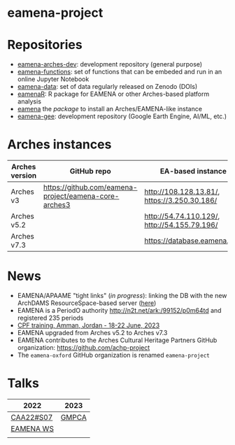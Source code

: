 # eamena-project

# Repositories

* [eamena-arches-dev](https://github.com/eamena-project/eamena-arches-dev): development repository (general purpose)
* [eamena-functions](https://github.com/eamena-project/eamena-functions): set of functions that can be embeded and run in an online Jupyter Notebook
* [eamena-data](https://github.com/eamena-project/eamena-data): set of data regularly released on Zenodo (DOIs) 
* [eamenaR](https://github.com/eamena-project/eamenaR): R package for EAMENA or other Arches-based platform analysis
* [eamena](https://github.com/eamena-project/eamena) the *package* to install an Arches/EAMENA-like instance 
* [eamena-gee](https://github.com/eamena-project/eamena-gee): development repository (Google Earth Engine, AI/ML, etc.) 

# Arches instances

| Arches version | GitHub repo | EA-based instance |
|----------------|-------------|-------------------|
| Arches v3      |  https://github.com/eamena-project/eamena-core-arches3           |        http://108.128.13.81/, https://3.250.30.186/           |
| Arches v5.2      |           |        http://54.74.110.129/, http://54.155.79.196/           |
| Arches v7.3      |           |        https://database.eamena.org/         |

# News

* EAMENA/APAAME "tight links" (*in progress*): linking the DB with the new ArchDAMS ResourceSpace-based server ([here](https://github.com/eamena-project/eamena-arches-dev/blob/main/projects/apaame/README.md#apaame-server))
* EAMENA is a PeriodO authority http://n2t.net/ark:/99152/p0m64td and registered 235 periods 
* [CPF training, Amman, Jordan - 18-22 June, 2023](https://github.com/eamena-project/eamena-arches-dev/tree/main/training#users--database-managers--sys-admins-training)
* EAMENA upgraded from Arches v5.2 to Arches v7.3
* EAMENA contributes to the Arches Cultural Heritage Partners GitHub organization: https://github.com/achp-project
* The `eamena-oxford` GitHub organization is renamed `eamena-project`

# Talks

| 2022 | 2023 |
|------|------|
| [CAA22#S07](https://github.com/eamena-project/eamena-arches-dev/blob/main/event/CAA-S07.md)    |   [GMPCA](https://eamena-project.github.io/eamena-arches-dev/talks/2023-gmpca/pres/#/title-slide)   |
| [EAMENA WS](https://eamena-project.github.io/reveal.js/projects/time.html)     |      |
|      |      |


